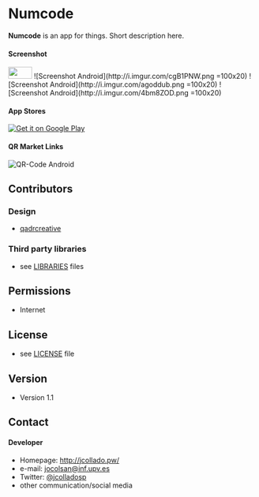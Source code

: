 Numcode
======
**Numcode** is an app for things. Short description here.

#### Screenshot
<img src="http://i.imgur.com/cgB1PNW.png" height="24" width="48">
![Screenshot Android](http://i.imgur.com/cgB1PNW.png =100x20)
![Screenshot Android](http://i.imgur.com/agoddub.png =100x20)
![Screenshot Android](http://i.imgur.com/4bm8ZOD.png =100x20)


#### App Stores
<!-- edit this image location -->
[![Get it on Google Play](https://raw.github.com/repat/README-template/master/googleplay.png)](https://play.google.com/store/apps/details?id=com.package.path)



#### QR Market Links
![QR-Code Android](http://url/qrcode-appname-android.png)



## Contributors

### Design
* [qadrcreative](https://www.fiverr.com/qadrcreative)
 

### Third party libraries
* see [LIBRARIES](https://github.com/username/appname/blob/master/LIBRARIES.md) files

## Permissions
* Internet

## License 
* see [LICENSE](https://github.com/jcolladosp/numcode/blob/master/LICENSE) file

## Version 
* Version 1.1



## Contact
#### Developer
* Homepage: http://jcollado.pw/
* e-mail: jocolsan@inf.upv.es
* Twitter: [@jcolladosp](https://twitter.com/jcolladosp "jcolladosp on twitter")
* other communication/social media

